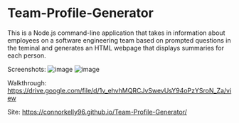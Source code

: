 # Team-Profile-Generator
This is a Node.js command-line application that takes in information about employees on a software engineering team based on prompted questions in the teminal and generates an HTML webpage that displays summaries for each person. 

Screenshots: 
![image](https://user-images.githubusercontent.com/108823822/192427455-ccb2efd2-56be-4356-a0d0-e41569d1f9a4.png)
![image](https://user-images.githubusercontent.com/108823822/192427625-bad7527b-c1eb-4e0f-b048-9cb9e1651de8.png)

Walkthrough: https://drive.google.com/file/d/1v_ehvhMQRCJvSwevUsY94oPzYSroN_Za/view

Site: https://connorkelly96.github.io/Team-Profile-Generator/
